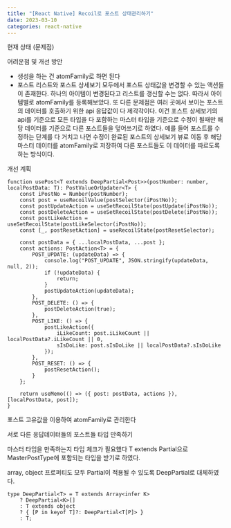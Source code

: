 ```yaml
---
title: "[React Native] Recoil로 포스트 상태관리하기"
date: 2023-03-10
categories: react-native
---
```


현재 상태 (문제점)

어려운점 및 개선 방안

- 생성을 하는 건 atomFamily로 하면 된다
- 포스트 리스트와 포스트 상세보기 모두에서 포스트 상태값을 변경할 수 있는 액션들이 존재한다. 하나의 아이템이 변경된다고 리스트를 갱신할 수는 없다. 따라서 아이템별로 atomFamily를 등록해보았다.
  또 다른 문제점은 여러 곳에서 보이는 포스트의 데이터를 호출하기 위한 api 응답값이 다 제각각이다. 이건 포스트 상세보기의 api를 기준으로 모든 타입을 다 포함하는 마스터 타입을 기준으로 수정이 될때만 해당 데이터를 기준으로 다른 포스트들을 덮어쓰기로 하였다.
  예를 들어 포스트를 수정하는 단계를 다 거치고 나면 수정이 완료된 포스트의 상세보기 뷰로 이동 후 해당 마스터 데이터를 atomFamily로 저장하여 다른 포스트들도 이 데이터를 따르도록 하는 방식이다.

개선 계획

```
function usePost<T extends DeepPartial<Post>>(postNumber: number, localPostData: T): PostValueOrUpdater<T> {
	const iPostNo = Number(postNumber);
	const post = useRecoilValue(postSelector(iPostNo));
	const postUpdateAction = useSetRecoilState(postUpdate(iPostNo));
	const postDeleteAction = useSetRecoilState(postDelete(iPostNo));
	const postLikeAction = useSetRecoilState(postLikeSelector(iPostNo));
	const [_, postResetAction] = useRecoilState(postResetSelector);

	const postData = { ...localPostData, ...post };
	const actions: PostAction<T> = {
		POST_UPDATE: (updateData) => {
			console.log("POST_UPDATE", JSON.stringify(updateData, null, 2));
			if (!updateData) {
				return;
			}
			postUpdateAction(updateData);
		},
		POST_DELETE: () => {
			postDeleteAction(true);
		},
		POST_LIKE: () => {
			postLikeAction({
				iLikeCount: post.iLikeCount || localPostData?.iLikeCount || 0,
				sIsDoLike: post.sIsDoLike || localPostData?.sIsDoLike
			});
		},
		POST_RESET: () => {
			postResetAction();
		}
	};

	return useMemo(() => ({ post: postData, actions }), [localPostData, post]);
}
```

포스트 고유값을 이용하여 atomFamily로 관리한다

서로 다른 응답데이터들의 포스트들 타입 만족하기

마스터 타입을 만족하는지 타입 체크가 필요했다
T extends Partial<MasterPostType>으로 MasterPostType에 포함되는 타입을 받기로 하였다.

array, object 프로퍼티도 모두 Partial이 적용될 수 있도록 DeepPartial로 대체하였다.

```
type DeepPartial<T> = T extends Array<infer K>
	? DeepPartial<K>[]
	: T extends object
	? { [P in keyof T]?: DeepPartial<T[P]> }
	: T;
```
